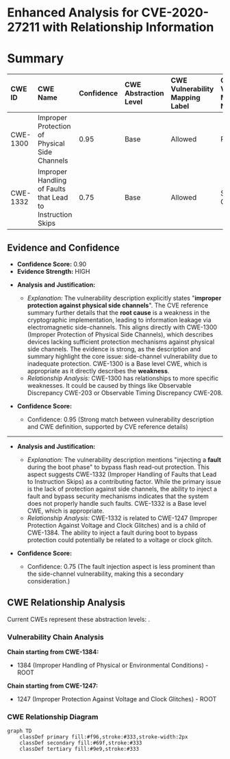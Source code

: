 # Enhanced Analysis for CVE-2020-27211 with Relationship Information

# Summary
| CWE ID    | CWE Name                                                | Confidence | CWE Abstraction Level | CWE Vulnerability Mapping Label | CWE-Vulnerability Mapping Notes |
| :-------- | :------------------------------------------------------ | :--------- | :-------------------- | :------------------------------ | :------------------------------ |
| CWE-1300  | Improper Protection of Physical Side Channels           | 0.95       | Base                  | Allowed                         | Primary CWE                     |
| CWE-1332  | Improper Handling of Faults that Lead to Instruction Skips | 0.75       | Base                  | Allowed                         | Secondary CWE                   |

## Evidence and Confidence

*   **Confidence Score:** 0.90
*   **Evidence Strength:** HIGH

- **Analysis and Justification:**
  - *Explanation:* The vulnerability description explicitly states "**improper protection against physical side channels**". The CVE reference summary further details that the **root cause** is a weakness in the cryptographic implementation, leading to information leakage via electromagnetic side-channels. This aligns directly with CWE-1300 (Improper Protection of Physical Side Channels), which describes devices lacking sufficient protection mechanisms against physical side channels. The evidence is strong, as the description and summary highlight the core issue: side-channel vulnerability due to inadequate protection. CWE-1300 is a Base level CWE, which is appropriate as it directly describes the **weakness**.
  - *Relationship Analysis:* CWE-1300 has relationships to more specific weaknesses. It could be caused by things like Observable Discrepancy CWE-203 or Observable Timing Discrepancy CWE-208.

- **Confidence Score:**
  - Confidence: 0.95 (Strong match between vulnerability description and CWE definition, supported by CVE reference details)

---

- **Analysis and Justification:**
  - *Explanation:* The vulnerability description mentions "injecting a **fault** during the boot phase" to bypass flash read-out protection. This aspect suggests CWE-1332 (Improper Handling of Faults that Lead to Instruction Skips) as a contributing factor. While the primary issue is the lack of protection against side channels, the ability to inject a fault and bypass security mechanisms indicates that the system does not properly handle such faults. CWE-1332 is a Base level CWE, which is appropriate.
  - *Relationship Analysis:* CWE-1332 is related to CWE-1247 (Improper Protection Against Voltage and Clock Glitches) and is a child of CWE-1384. The ability to inject a fault during boot to bypass protection could potentially be related to a voltage or clock glitch.

- **Confidence Score:**
  - Confidence: 0.75 (The fault injection aspect is less prominent than the side-channel vulnerability, making this a secondary consideration.)


## CWE Relationship Analysis

Current CWEs represent these abstraction levels: .


### Vulnerability Chain Analysis

**Chain starting from CWE-1384:**
- 1384 (Improper Handling of Physical or Environmental Conditions) - ROOT


**Chain starting from CWE-1247:**
- 1247 (Improper Protection Against Voltage and Clock Glitches) - ROOT



### CWE Relationship Diagram

```mermaid
graph TD
    classDef primary fill:#f96,stroke:#333,stroke-width:2px
    classDef secondary fill:#69f,stroke:#333
    classDef tertiary fill:#9e9,stroke:#333
```
